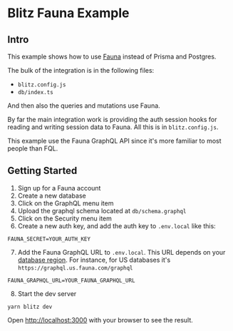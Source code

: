 # Blitz Fauna Example

## Intro

This example shows how to use [Fauna](https://dashboard.fauna.com/accounts/register?utm_source=BlitzJS&utm_medium=sponsorship&utm_campaign=BlitzJS_Sponsorship_2020) instead of Prisma and Postgres.

The bulk of the integration is in the following files:

- `blitz.config.js`
- `db/index.ts`

And then also the queries and mutations use Fauna.

By far the main integration work is providing the auth session hooks for reading and writing session data to Fauna. All this is in `blitz.config.js`.

This example use the Fauna GraphQL API since it's more familiar to most people than FQL.

## Getting Started

1. Sign up for a Fauna account
2. Create a new database
3. Click on the GraphQL menu item
4. Upload the graphql schema located at `db/schema.graphql`
5. Click on the Security menu item
6. Create a new auth key, and add the auth key to `.env.local` like this:
```
FAUNA_SECRET=YOUR_AUTH_KEY
```

7. Add the Fauna GraphQL URL to `.env.local`. This URL depends on your [database region](https://docs.fauna.com/fauna/current/api/graphql/endpoints). For instance, for US databases it's `https://graphql.us.fauna.com/graphql`

```
FAUNA_GRAPHQL_URL=YOUR_FAUNA_GRAPHQL_URL
```

8. Start the dev server

```
yarn blitz dev
```

Open [http://localhost:3000](http://localhost:3000) with your browser to see the result.
